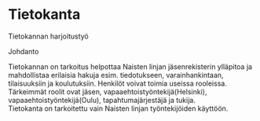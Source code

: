 # Tietokanta

Tietokannan harjoitustyö 

Johdanto

Tietokannan on tarkoitus helpottaa Naisten linjan jäsenrekisterin ylläpitoa ja mahdollistaa erilaisia hakuja esim. tiedotukseen, varainhankintaan, tilaisuuksiin ja koulutuksiin. Henkilöt voivat toimia useissa rooleissa. Tärkeimmät roolit ovat jäsen, vapaaehtoistyöntekijä(Helsinki), vapaaehtoistyöntekijä(Oulu), tapahtumajärjestäjä ja tukija.  
Tietokanta on tarkoitettu vain Naisten linjan työntekijöiden käyttöön.
